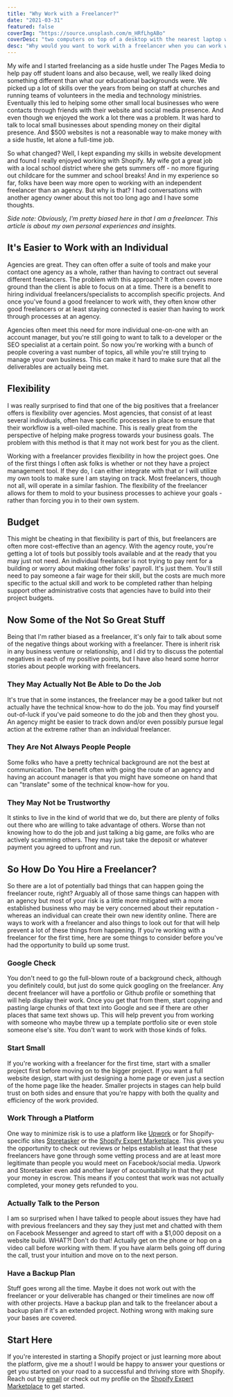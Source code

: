 ```yaml
---
title: "Why Work with a Freelancer?"
date: "2021-03-31"
featured: false
coverImg: "https://source.unsplash.com/m_HRfLhgABo"
coverDesc: "two computers on top of a desktop with the nearest laptop with code pulled up on the screen"
desc: "Why would you want to work with a freelancer when you can work with an agency instead? The benefits and downsides of working with an individual rather than a business with a host of services."
---
```


My wife and I started freelancing as a side hustle under The Pages Media to help pay off student loans and also because, well, we really liked doing something different than what our educational backgrounds were. We picked up a lot of skills over the years from being on staff at churches and running teams of volunteers in the media and technology ministries. Eventually this led to helping some other small local businesses who were contacts through friends with their website and social media presence. And even though we enjoyed the work a lot there was a problem. It was hard to talk to local small businesses about spending money on their digital presence. And $500 websites is not a reasonable way to make money with a side hustle, let alone a full-time job.  

So what changed? Well, I kept expanding my skills in website development and found I really enjoyed working with Shopify. My wife got a great job with a local school district where she gets summers off - no more figuring out childcare for the summer and school breaks! And in my experience so far, folks have been way more open to working with an independent freelancer than an agency. But why is that? I had conversations with another agency owner about this not too long ago and I have some thoughts.  

_Side note: Obviously, I'm pretty biased here in that I am a freelancer. This article is about my own personal experiences and insights._

## It's Easier to Work with an Individual  

Agencies are great. They can often offer a suite of tools and make your contact one agency as a whole, rather than having to contract out several different freelancers. The problem with this approach? It often covers more ground than the client is able to focus on at a time. There is a benefit to hiring individual freelancers/specialists to accomplish specific projects. And once you've found a good freelancer to work with, they often know other good freelancers or at least staying connected is easier than having to work through processes at an agency.  

Agencies often meet this need for more individual one-on-one with an account manager, but you're still going to want to talk to a developer or the SEO specialist at a certain point. So now you're working with a bunch of people covering a vast number of topics, all while you're still trying to manage your own business. This can make it hard to make sure that all the deliverables are actually being met. 

## Flexibility  

I was really surprised to find that one of the big positives that a freelancer offers is flexibility over agencies. Most agencies, that consist of at least several individuals, often have specific processes in place to ensure that their workflow is a well-oiled machine. This is really great from the perspective of helping make progress towards your business goals. The problem with this method is that it may not work best for you as the client.  

Working with a freelancer provides flexibility in how the project goes. One of the first things I often ask folks is whether or not they have a project management tool. If they do, I can either integrate with that or I will utilize my own tools to make sure I am staying on track. Most freelancers, though not all, will operate in a similar fashion. The flexibility of the freelancer allows for them to mold to your business processes to achieve your goals - rather than forcing you in to their own system.  

## Budget  

This might be cheating in that flexibility is part of this, but freelancers are often more cost-effective than an agency. With the agency route, you're getting a lot of tools but possibly tools available and at the ready that you may just not need. An individual freelancer is not trying to pay rent for a building or worry about making other folks' payroll. It's just them. You'll still need to pay someone a fair wage for their skill, but the costs are much more specific to the actual skill and work to be completed rather than helping support other administrative costs that agencies have to build into their project budgets.  

## Now Some of the Not So Great Stuff  

Being that I'm rather biased as a freelancer, it's only fair to talk about some of the negative things about working with a freelancer. There is inherit risk in any business venture or relationship, and I did try to discuss the potential negatives in each of my positive points, but I have also heard some horror stories about people working with freelancers.  

### They May Actually Not Be Able to Do the Job  

It's true that in some instances, the freelancer may be a good talker but not actually have the technical know-how to do the job. You may find yourself out-of-luck if you've paid someone to do the job and then they ghost you. An agency might be easier to track down and/or even possibly pursue legal action at the extreme rather than an individual freelancer. 

### They Are Not Always People People  

Some folks who have a pretty technical background are not the best at communication. The benefit often with going the route of an agency and having an account manager is that you might have someone on hand that can "translate" some of the technical know-how for you. 

### They May Not be Trustworthy  

It stinks to live in the kind of world that we do, but there are plenty of folks out there who are willing to take advantage of others. Worse than not knowing how to do the job and just talking a big game, are folks who are actively scamming others. They may just take the deposit or whatever payment you agreed to upfront and run.  

## So How Do You Hire a Freelancer?  

So there are a lot of potentially bad things that can happen going the freelancer route, right? Arguably all of those same things can happen with an agency but most of your risk is a little more mitigated with a more established business who may be very concerned about their reputation - whereas an individual can create their own new identity online. There are ways to work with a freelancer and also things to look out for that will help prevent a lot of these things from happening. If you're working with a freelancer for the first time, here are some things to consider before you've had the opportunity to build up some trust. 

### Google Check  

You don't need to go the full-blown route of a background check, although you definitely could, but just do some quick googling on the freelancer. Any decent freelancer will have a portfolio or Github profile or something that will help display their work. Once you get that from them, start copying and pasting large chunks of that text into Google and see if there are other places that same text shows up. This will help prevent you from working with someone who maybe threw up a template portfolio site or even stole someone else's site. You don't want to work with those kinds of folks. 

### Start Small  

If you're working with a freelancer for the first time, start with a smaller project first before moving on to the bigger project. If you want a full website design, start with just designing a home page or even just a section of the home page like the header. Smaller projects in stages can help build trust on both sides and ensure that you're happy with both the quality and efficiency of the work provided. 

### Work Through a Platform  

One way to minimize risk is to use a platform like [Upwork](https://www.upwork.com/fl/trpage) or for Shopify-specific sites [Storetasker](https://www.storetasker.com/experts/taylor-page) or the [Shopify Expert Marketplace](https://experts.shopify.com/the-pages-media). This gives you the opportunity to check out reviews or helps establish at least that these freelancers have gone through some vetting process and are at least more legitimate than people you would meet on Facebook/social media. Upwork and Storetasker even add another layer of accountability in that they put your money in escrow. This means if you contest that work was not actually completed, your money gets refunded to you. 

### Actually Talk to the Person  

I am so surprised when I have talked to people about issues they have had with previous freelancers and they say they just met and chatted with them on Facebook Messenger and agreed to start off with a $1,000 deposit on a website build. WHAT?! Don't do that! Actually get on the phone or hop on a video call before working with them. If you have alarm bells going off during the call, trust your intuition and move on to the next person.  

### Have a Backup Plan  

Stuff goes wrong all the time. Maybe it does not work out with the freelancer or your deliverable has changed or their timelines are now off with other projects. Have a backup plan and talk to the freelancer about a backup plan if it's an extended project. Nothing wrong with making sure your bases are covered. 

## Start Here  

If you're interested in starting a Shopify project or just learning more about the platform, give me a shout! I would be happy to answer your questions or get you started on your road to a successful and thriving store with Shopify. Reach out by [email](mailto:taylor@thepagesmedia.com) or check out my profile on the [Shopify Expert Marketplace](https://experts.shopify.com/the-pages-media) to get started. 
